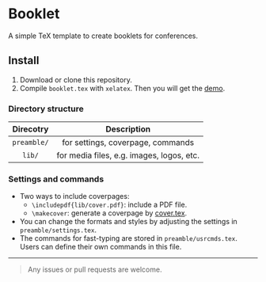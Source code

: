 # Booklet

A simple TeX template to create booklets for conferences.

## Install

1.  Download or clone this repository.
2.  Compile `booklet.tex` with `xelatex`. Then you will get the [demo](booklet.pdf).

### Directory structure

|  Direcotry  |                Description                |
| :---------: | :---------------------------------------: |
| `preamble/` |     for settings, coverpage, commands     |
|   `lib/`    | for media files, e.g. images, logos, etc. |

### Settings and commands

- Two ways to include coverpages:
  - `\includepdf{lib/cover.pdf}`: include a PDF file.
  - `\makecover`: generate a coverpage by [cover.tex](preamble/cover.tex).
- You can change the formats and styles by adjusting the settings in `preamble/settings.tex`.
- The commands for fast-typing are stored in `preamble/usrcmds.tex`. Users can define their own commands in this file.

---

> Any issues or pull requests are welcome.
